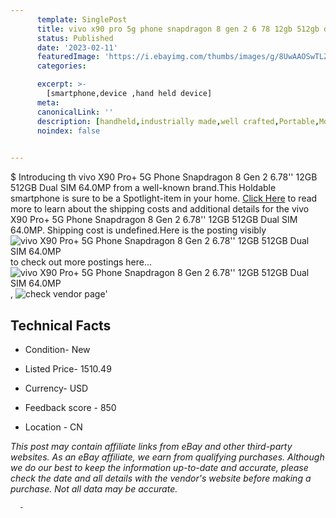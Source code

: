 ```yaml
---
      template: SinglePost
      title: vivo x90 pro 5g phone snapdragon 8 gen 2 6 78 12gb 512gb dual sim 64 0mp
      status: Published
      date: '2023-02-11'
      featuredImage: 'https://i.ebayimg.com/thumbs/images/g/8UwAAOSwTLZjfZBc/s-l225.jpg'
      categories: 

      excerpt: >-
        [smartphone,device ,hand held device]
      meta:
      canonicalLink: ''
      description: [handheld,industrially made,well crafted,Portable,Mobile,Compact,Convenient,Lightweight,Maneuverable,Man-portable,Miniature,Carriable,Hand-held,Light,Holdable,Transportable,Mobile device,Pocket-sized,On-the-go,Wireless,Cordless,Compact size,Convenient size, smartphone,device ,hand held device]
      noindex: false
      

---
```

$
      Introducing th vivo X90 Pro+ 5G Phone Snapdragon 8 Gen 2 6.78'' 12GB 512GB Dual SIM 64.0MP from a well-known brand.This Holdable smartphone is sure to be a Spotlight-item in your home. [Click Here](https://www.ebay.com/itm/325435506303?hash=item4bc577be7f%3Ag%3A8UwAAOSwTLZjfZBc&mkevt=1&mkcid=1&mkrid=711-53200-19255-0&campid=%253CePNCampaignId%253E&customid=%253CreferenceId%253E&toolid=10049) to read more to learn about the shipping costs and additional details for the vivo X90 Pro+ 5G Phone Snapdragon 8 Gen 2 6.78'' 12GB 512GB Dual SIM 64.0MP. Shipping cost is undefined.Here is the posting visibly ![vivo X90 Pro+ 5G Phone Snapdragon 8 Gen 2 6.78'' 12GB 512GB Dual SIM 64.0MP](https://i.ebayimg.com/thumbs/images/g/8UwAAOSwTLZjfZBc/s-l225.jpg) to check out more postings here... ![vivo X90 Pro+ 5G Phone Snapdragon 8 Gen 2 6.78'' 12GB 512GB Dual SIM 64.0MP](https://i.ebayimg.com/images/g/8UwAAOSwTLZjfZBc/s-l1200.jpg), ![check vendor page](https://origin-galleryplus.ebayimg.com/ws/web/325435506303_2_0_1/225x225.jpg,https://origin-galleryplus.ebayimg.com/ws/web/325435506303_3_0_1/225x225.jpg,https://origin-galleryplus.ebayimg.com/ws/web/325435506303_4_0_1/225x225.jpg,https://origin-galleryplus.ebayimg.com/ws/web/325435506303_5_0_1/225x225.jpg,https://origin-galleryplus.ebayimg.com/ws/web/325435506303_6_0_1/225x225.jpg,https://origin-galleryplus.ebayimg.com/ws/web/325435506303_7_0_1/225x225.jpg)'

      

 ## Technical Facts 



     
      

 - Condition- New 


      

 - Listed Price- 1510.49 


      

 - Currency- USD 


      

 - Feedback score - 850 


      

 - Location - CN 


      
      

 *_This post may contain affiliate links from eBay and other third-party websites. As an eBay affiliate, we earn from qualifying purchases. Although we do our best to keep the information up-to-date and accurate, please check the date and all details with the vendor's website before making a purchase. Not all data may be accurate._*




      -
